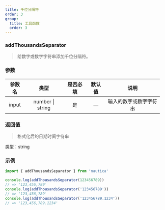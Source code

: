 ```yaml
---
title: 千位分隔符
order: 3
group:
  title: 工具函数
  order: 3
---
```


### addThousandsSeparator

> 给数字或数字字符串添加千位分隔符。

### 参数

| 参数名 |       类型       | 是否必填 | 默认值 |          说明          |
| :----: | :--------------: | :------: | :----: | :--------------------: |
| input  | number \| string |    是    |   —    | 输入的数字或数字字符串 |

### 返回值

> 格式化后的日期时间字符串

类型：string

### 示例

```ts
import { addThousandsSeparator } from 'nautica'

console.log(addThousandsSeparator(123456789))
// => '123,456,789'
console.log(addThousandsSeparator('123456789'))
// => '123,456,789'
console.log(addThousandsSeparator('123456789.1234'))
// => '123,456,789.1234'
```

